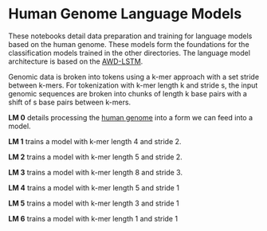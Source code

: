 # Human Genome Language Models

These notebooks detail data preparation and training for language models based on the human genome. These models form the foundations 
for the classification models trained in the other directories. The language model architecture is based on the [AWD-LSTM](https://github.com/salesforce/awd-lstm-lm). 

Genomic data is broken into tokens using a k-mer approach with a set stride between k-mers. For tokenization with k-mer length k and stride s, 
the input genomic sequences are broken into chunks of length k base pairs with a shift of s base pairs between k-mers.

__LM 0__ details processing the [human genome](https://www.ncbi.nlm.nih.gov/genome/51) into a form we can feed into a model.

__LM 1__ trains a model with k-mer length 4 and stride 2.

__LM 2__ trains a model with k-mer length 5 and stride 2.

__LM 3__ trains a model with k-mer length 8 and stride 3.

__LM 4__ trains a model with k-mer length 5 and stride 1

__LM 5__ trains a model with k-mer length 3 and stride 1

__LM 6__ trains a model with k-mer length 1 and stride 1
